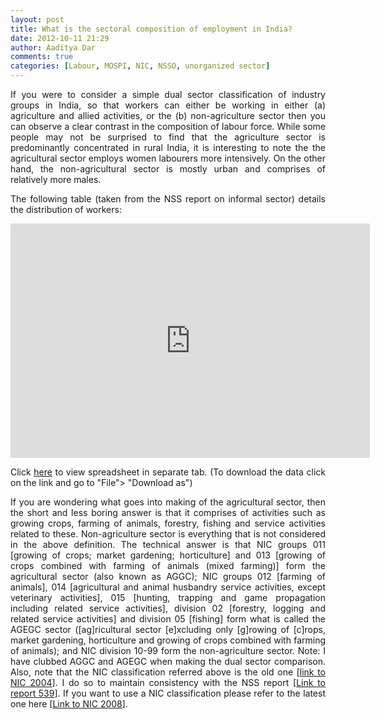 ```yaml
---
layout: post
title: What is the sectoral composition of employment in India?		
date: 2012-10-11 21:29
author: Aaditya Dar
comments: true
categories: [Labour, MOSPI, NIC, NSSO, unorganized sector]
---
```

<p style="text-align: justify;">If you were to consider a simple dual sector classification of industry groups in India, so that workers can either be working in either (a) agriculture and allied activities, or the (b) non-agriculture sector then you can observe a clear contrast in the composition of labour force. While some people may not be surprised to find that the agriculture sector is predominantly concentrated in rural India, it is interesting to note the the agricultural sector employs women labourers more intensively. On the other hand, the non-agricultural sector is mostly urban and comprises of relatively more males.</p>
<p style="text-align: justify;">The following table (taken from the NSS report on informal sector) details the distribution of workers:</p>
<p style="text-align: justify;"><iframe src="https://docs.google.com/spreadsheet/pub?key=0Atw08mnxUvF9dG52WFp1ejNSU1J0Sm9ESW42bVZMU1E&amp;output=html&amp;widget=true" frameborder="0" width="575" height="375"></iframe></p>
<p style="text-align: justify;">Click <a href="http://goo.gl/f8ahv" target="_blank">here</a> to view spreadsheet in separate tab. (To download the data click on the link and go to "File"&gt; "Download as")</p>
<p style="text-align: justify;">If you are wondering what goes into making of the agricultural sector, then the short and less boring answer is that it comprises of activities such as growing crops, farming of animals, forestry, fishing and service activities related to these. Non-agriculture sector is everything that is not considered in the above definition. The technical answer is that NIC groups 011 [growing of crops; market gardening; horticulture] and 013 [growing of crops combined with farming of animals (mixed farming)] form the agricultural sector (also known as AGGC); NIC groups 012 [farming of animals], 014 [agricultural and animal husbandry service activities, except veterinary activities], 015 [hunting, trapping and game propagation including related service activities], division 02 [forestry, logging and related service activities] and division 05 [fishing] form what is called the AGEGC sector ([ag]ricultural sector [e]xcluding only [g]rowing of [c]rops, market gardening, horticulture and growing of crops combined with farming of animals); and NIC division 10-99 form the non-agriculture sector. Note: I have clubbed AGGC and AGEGC when making the dual sector comparison. Also, note that the NIC classification referred above is the old one [<a title="NIC 2004" href="https://docs.google.com/open?id=0B9UieF1jpR7DdTlDLUp6UnFPTWM" target="_blank">link to NIC 2004</a>]. I do so to maintain consistency with the NSS report [<a title="NSS 539-Report on informal sector" href="https://docs.google.com/open?id=0B9w08mnxUvF9bVNZd0F1SmhRUkk" target="_blank">Link to report 539</a>]. If you want to use a NIC classification please refer to the latest one here [<a title="NIC 2008" href="https://docs.google.com/open?id=0B9UieF1jpR7DV1d2bVNuZ0VGcmc" target="_blank">Link to NIC 2008</a>].</p>
<p style="text-align: justify;"></p>
